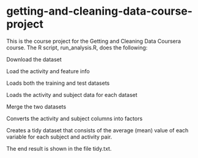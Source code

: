 # getting-and-cleaning-data-course-project

This is the course project for the Getting and Cleaning Data Coursera course. The R script, run_analysis.R, does the following:

Download the dataset 

Load the activity and feature info

Loads both the training and test datasets

Loads the activity and subject data for each dataset

Merge the two datasets

Converts the activity and subject columns into factors

Creates a tidy dataset that consists of the average (mean) value of each variable for each subject and activity pair.

The end result is shown in the file tidy.txt.
